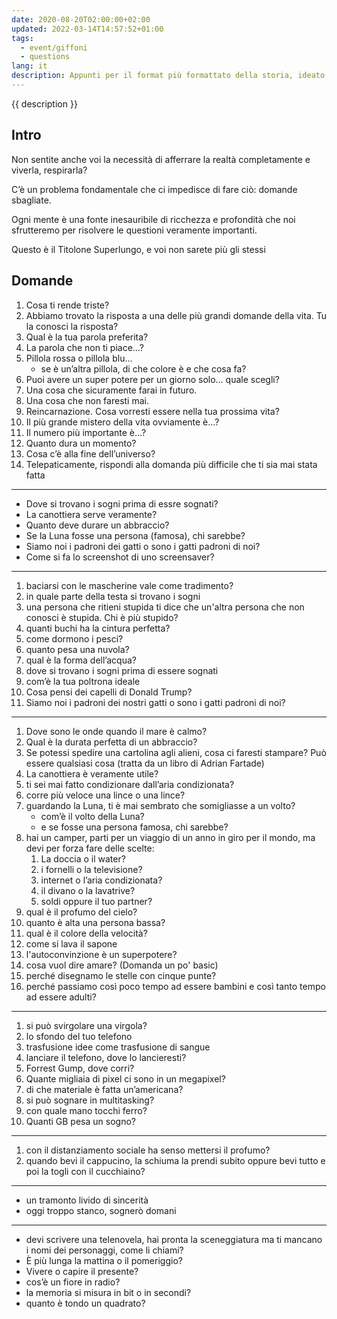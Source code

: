 ```yaml
---
date: 2020-08-20T02:00:00+02:00
updated: 2022-03-14T14:57:52+01:00
tags:
  - event/giffoni
  - questions
lang: it
description: Appunti per il format più formattato della storia, ideato e realizzato a <a href='https://giffonifilmfestival.it' title='Giffoni Film Festival'>Giffoni Film Festival 2020</a>, ma mai andato in onda
---
```

{{ description }}

## Intro

Non sentite anche voi la necessità di afferrare la realtà completamente e viverla, respirarla?

C’è un problema fondamentale che ci impedisce di fare ciò: domande sbagliate.

Ogni mente è una fonte inesauribile di ricchezza e profondità che noi sfrutteremo per risolvere le questioni veramente importanti.

Questo è il Titolone Superlungo, e voi non sarete più gli stessi

## Domande

1. Cosa ti rende triste?
1. Abbiamo trovato la risposta a una delle più grandi domande della vita. Tu la conosci la risposta?
2. Qual è la tua parola preferita?
3. La parola che non ti piace…?
5. Pillola rossa o pillola blu…
	- se è un’altra pillola, di che colore è e che cosa fa?
7. Puoi avere un super potere per un giorno solo… quale scegli?
8. Una cosa che sicuramente farai in futuro.
9. Una cosa che non faresti mai.
10. Reincarnazione. Cosa vorresti essere nella tua prossima vita?
11. Il più grande mistero della vita ovviamente è…?
12. Il numero più importante è…?
13. Quanto dura un momento?
14. Cosa c’è alla fine dell’universo?
15. Telepaticamente, rispondi alla domanda più difficile che ti sia mai stata fatta

---

- Dove si trovano i sogni prima di essre sognati?
- La canottiera serve veramente?
- Quanto deve durare un abbraccio?
- Se la Luna fosse una persona (famosa), chi sarebbe?
- Siamo noi i padroni dei gatti o sono i gatti padroni di noi?
- Come si fa lo screenshot di uno screensaver?

---

1. baciarsi con le mascherine vale come tradimento?
1. in quale parte della testa si trovano i sogni
1. una persona che ritieni stupida ti dice che un'altra persona che non conosci è stupida. Chi è più stupido?
1. quanti buchi ha la cintura perfetta?
1. come dormono i pesci?
1. quanto pesa una nuvola?
1. qual è la forma dell’acqua?
2. dove si trovano i sogni prima di essere sognati
1. com’è la tua poltrona ideale
1. Cosa pensi dei capelli di Donald Trump?
1. Siamo noi i padroni dei nostri gatti o sono i gatti padroni di noi?

---

1. Dove sono le onde quando il mare è calmo?
1. Qual è la durata perfetta di un abbraccio?
1. Se potessi spedire una cartolina agli alieni, cosa ci faresti stampare? Può essere qualsiasi cosa (tratta da un libro di Adrian Fartade)
1. La canottiera è veramente utile?
1. ti sei mai fatto condizionare dall’aria condizionata?
1. corre più veloce una lince o una lince?
1. guardando la Luna, ti è mai sembrato che somigliasse a un volto?
	- com’è il volto della Luna?
	- e se fosse una persona famosa, chi sarebbe?
1. hai un camper, parti per un viaggio di un anno in giro per il mondo, ma devi per forza fare delle scelte:
	1. La doccia o il water?
	1. i fornelli o la televisione?
	1. internet o l’aria condizionata?
	1. il divano o la lavatrive?
	1. soldi oppure il tuo partner?
1. qual è il profumo del cielo?
1. quanto è alta una persona bassa?
1. qual è il colore della velocità?
1. come si lava il sapone
1. l'autoconvinzione è un superpotere? 
1. cosa vuol dire amare? (Domanda un po' basic)
1. perché disegnamo le stelle con cinque punte?
1. perché passiamo così poco tempo ad essere bambini e così tanto tempo ad essere adulti?

---

1. si può svirgolare una virgola?
1. lo sfondo del tuo telefono
1. trasfusione idee come trasfusione di sangue
1. lanciare il telefono, dove lo lancieresti?
1. Forrest Gump, dove corri?
1. Quante migliaia di pixel ci sono in un megapixel?
1. di che materiale è fatta un’americana?
1. si può sognare in multitasking?
1. con quale mano tocchi ferro?
1. Quanti GB pesa un sogno?

---

1. con il distanziamento sociale ha senso mettersi il profumo?
1. quando bevi il cappucino, la schiuma la prendi subito oppure bevi tutto e poi la togli con il cucchiaino?

---

- un tramonto livido di sincerità
- oggi troppo stanco, sognerò domani

---

- devi scrivere una telenovela, hai pronta la sceneggiatura ma ti mancano i nomi dei personaggi, come li chiami?
- È più lunga la mattina o il pomeriggio?
- Vivere o capire il presente?
- cos’è un fiore in radio?
- la memoria si misura in bit o in secondi?
- quanto è tondo un quadrato?

